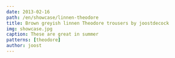```yaml
---
date: 2013-02-16
path: /en/showcase/linnen-theodore
title: Brown greyish linnen Theodore trousers by joostdecock
img: showcase.jpg
caption: These are great in summer
patterns: [theodore]
author: joost
---
```

